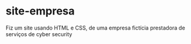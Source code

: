 # site-empresa
 Fiz um site usando HTML e CSS, de uma empresa fictícia prestadora de serviços de cyber security
